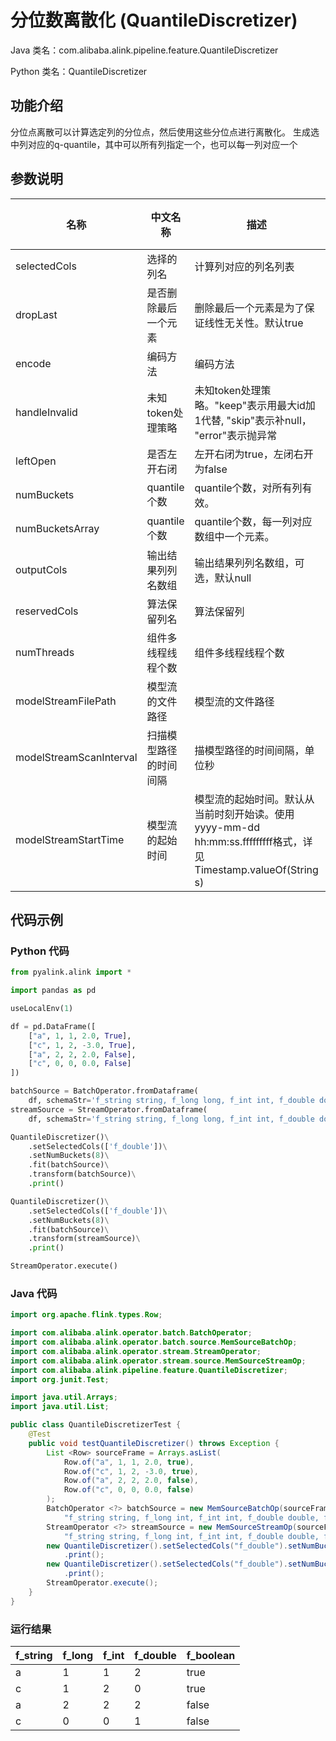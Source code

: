 # 分位数离散化 (QuantileDiscretizer)
Java 类名：com.alibaba.alink.pipeline.feature.QuantileDiscretizer

Python 类名：QuantileDiscretizer


## 功能介绍

分位点离散可以计算选定列的分位点，然后使用这些分位点进行离散化。
生成选中列对应的q-quantile，其中可以所有列指定一个，也可以每一列对应一个

## 参数说明

| 名称 | 中文名称 | 描述 | 类型 | 是否必须？ | 默认值 |
| --- | --- | --- | --- | --- | --- |
| selectedCols | 选择的列名 | 计算列对应的列名列表 | String[] | ✓ |  |
| dropLast | 是否删除最后一个元素 | 删除最后一个元素是为了保证线性无关性。默认true | Boolean |  | true |
| encode | 编码方法 | 编码方法 | String |  | "INDEX" |
| handleInvalid | 未知token处理策略 | 未知token处理策略。"keep"表示用最大id加1代替, "skip"表示补null， "error"表示抛异常 | String |  | "KEEP" |
| leftOpen | 是否左开右闭 | 左开右闭为true，左闭右开为false | Boolean |  | true |
| numBuckets | quantile个数 | quantile个数，对所有列有效。 | Integer |  | 2 |
| numBucketsArray | quantile个数 | quantile个数，每一列对应数组中一个元素。 | Integer[] |  | null |
| outputCols | 输出结果列列名数组 | 输出结果列列名数组，可选，默认null | String[] |  | null |
| reservedCols | 算法保留列名 | 算法保留列 | String[] |  | null |
| numThreads | 组件多线程线程个数 | 组件多线程线程个数 | Integer |  | 1 |
| modelStreamFilePath | 模型流的文件路径 | 模型流的文件路径 | String |  | null |
| modelStreamScanInterval | 扫描模型路径的时间间隔 | 描模型路径的时间间隔，单位秒 | Integer |  | 10 |
| modelStreamStartTime | 模型流的起始时间 | 模型流的起始时间。默认从当前时刻开始读。使用yyyy-mm-dd hh:mm:ss.fffffffff格式，详见Timestamp.valueOf(String s) | String |  | null |


## 代码示例
### Python 代码
```python
from pyalink.alink import *

import pandas as pd

useLocalEnv(1)

df = pd.DataFrame([
    ["a", 1, 1, 2.0, True],
    ["c", 1, 2, -3.0, True],
    ["a", 2, 2, 2.0, False],
    ["c", 0, 0, 0.0, False]
])

batchSource = BatchOperator.fromDataframe(
    df, schemaStr='f_string string, f_long long, f_int int, f_double double, f_boolean boolean')
streamSource = StreamOperator.fromDataframe(
    df, schemaStr='f_string string, f_long long, f_int int, f_double double, f_boolean boolean')

QuantileDiscretizer()\
    .setSelectedCols(['f_double'])\
    .setNumBuckets(8)\
    .fit(batchSource)\
    .transform(batchSource)\
    .print()

QuantileDiscretizer()\
    .setSelectedCols(['f_double'])\
    .setNumBuckets(8)\
    .fit(batchSource)\
    .transform(streamSource)\
    .print()

StreamOperator.execute()
```
### Java 代码
```java
import org.apache.flink.types.Row;

import com.alibaba.alink.operator.batch.BatchOperator;
import com.alibaba.alink.operator.batch.source.MemSourceBatchOp;
import com.alibaba.alink.operator.stream.StreamOperator;
import com.alibaba.alink.operator.stream.source.MemSourceStreamOp;
import com.alibaba.alink.pipeline.feature.QuantileDiscretizer;
import org.junit.Test;

import java.util.Arrays;
import java.util.List;

public class QuantileDiscretizerTest {
	@Test
	public void testQuantileDiscretizer() throws Exception {
		List <Row> sourceFrame = Arrays.asList(
			Row.of("a", 1, 1, 2.0, true),
			Row.of("c", 1, 2, -3.0, true),
			Row.of("a", 2, 2, 2.0, false),
			Row.of("c", 0, 0, 0.0, false)
		);
		BatchOperator <?> batchSource = new MemSourceBatchOp(sourceFrame,
			"f_string string, f_long int, f_int int, f_double double, f_boolean boolean");
		StreamOperator <?> streamSource = new MemSourceStreamOp(sourceFrame,
			"f_string string, f_long int, f_int int, f_double double, f_boolean boolean");
		new QuantileDiscretizer().setSelectedCols("f_double").setNumBuckets(8).fit(batchSource).transform(batchSource)
			.print();
		new QuantileDiscretizer().setSelectedCols("f_double").setNumBuckets(8).fit(batchSource).transform(streamSource)
			.print();
		StreamOperator.execute();
	}
}
```

### 运行结果
f_string|f_long|f_int|f_double|f_boolean
--------|------|-----|--------|---------
a|1|1|2|true
c|1|2|0|true
a|2|2|2|false
c|0|0|1|false
